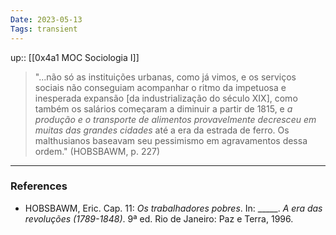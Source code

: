 ```yaml
---
Date: 2023-05-13
Tags: transient
---
```

up:: [[0x4a1 MOC Sociologia I]]

> "...não só as instituições urbanas, como já vimos, e os serviços sociais não conseguiam acompanhar o ritmo da impetuosa e inesperada expansão [da industrialização do século XIX], como também os salários começaram a diminuir a partir de 1815, e *a produção e o transporte de alimentos provavelmente decresceu em muitas das grandes cidades* até a era da estrada de ferro.
> Os malthusianos baseavam seu pessimismo em agravamentos dessa ordem." (HOBSBAWM, p. 227)




---
### References
- HOBSBAWM, Eric. Cap. 11: *Os trabalhadores pobres*. In: \_\_\_\_\_. *A era das revoluções (1789-1848)*. 9ª ed. Rio de Janeiro: Paz e Terra, 1996.